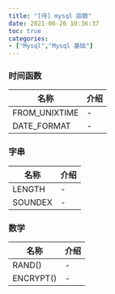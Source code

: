```yaml
---
title: "[待] mysql 函数"
date: 2021-06-26 10:36:37
toc: true
categories:
- ["Mysql","Mysql 基础"]
---
```


### 时间函数
| 名称 | 介绍 |
| --- | --- |
| FROM_UNIXTIME | - |
| DATE_FORMAT | - |






### 字串
| 名称 | 介绍 |
| --- | --- |
| LENGTH | - |
| SOUNDEX | - |



### 数学
| 名称 | 介绍 |
| --- | --- |
| RAND() | - |
| ENCRYPT() | - |

